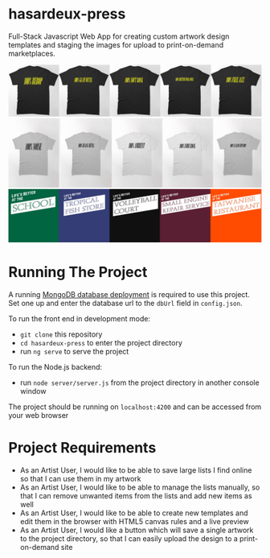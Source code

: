# hasardeux-press
Full-Stack Javascript Web App for creating custom artwork design templates and staging the images for upload to print-on-demand marketplaces.

![alt text](https://github.com/mccartymv/hasardeux-press/blob/main/src/assets/images/squarebiz_gallery2.png?raw=true)
![alt text](https://github.com/mccartymv/hasardeux-press/blob/main/src/assets/images/squarebiz_gallery.png?raw=true)
![alt text](https://github.com/mccartymv/hasardeux-press/blob/main/src/assets/images/mustbe_gallery.png?raw=true)

# Running The Project

A running [MongoDB database deployment](https://www.mongodb.com/atlas/database) is required to use this project. Set one up and enter the database url to the `dbUrl` field in `config.json`.

To run the front end in development mode: 
- `git clone` this repository
- `cd hasardeux-press` to enter the project directory
- run `ng serve` to serve the project

To run the Node.js backend:
- run `node server/server.js` from the project directory in another console window

The project should be running on `localhost:4200` and can be accessed from your web browser

# Project Requirements
- As an Artist User, I would like to be able to save large lists I find online so that I can use them in my artwork
- As an Artist User, I would like to be able to manage the lists manually, so that I can remove unwanted items from the lists and add new items as well
- As an Artist User, I would like to be able to create new templates and edit them in the browser with HTML5 canvas rules and a live preview
- As an Artist User, I would like a button which will save a single artwork to the project directory, so that I can easily upload the design to a print-on-demand site

